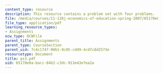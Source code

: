 ```yaml
---
content_type: resource
description: This resource contains a problem set with four problems.
file: /media/courses/11-126j-economics-of-education-spring-2007/65170e0abacc84b2c3dc913e43e7ea2a_ps3.pdf
file_type: application/pdf
learning_resource_types:
- Assignments
ocw_type: OCWFile
parent_title: Assignments
parent_type: CourseSection
parent_uid: 7c4c1747-90b1-9c05-cdd9-4cd7c8d2573e
resourcetype: Document
title: ps3.pdf
uid: 65170e0a-bacc-84b2-c3dc-913e43e7ea2a
---
```

